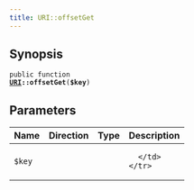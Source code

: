 ```yaml
---
title: URI::offsetGet
---
```


## Synopsis

<code>public function <b><a href="URI">URI</a>::offsetGet</b>(<b>$key</b>)</code>

## Parameters

<table>
  <thead>
    <tr>
      <th>Name</th>
      <th>Direction</th>
      <th>Type</th>
      <th>Description</th>
    </tr>
  </thead>
  <tbody>
    <tr>
      <td><code>$key</code>
      <td><i></i></td>
      <td></td>
      <td>

      </td>
    </tr>
  </tbody>
</table>

